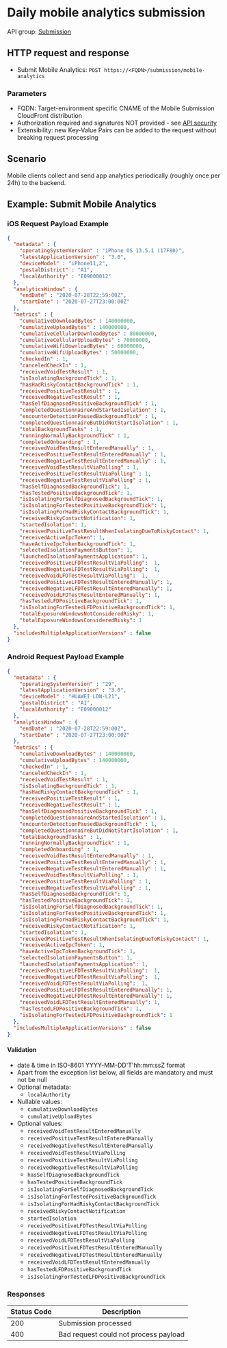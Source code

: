 # Daily mobile analytics submission

API group: [Submission](../guidebook.md#system-apis-and-interfaces)

## HTTP request and response

- Submit Mobile Analytics: ```POST https://<FQDN>/submission/mobile-analytics```

### Parameters

- FQDN: Target-environment specific CNAME of the Mobile Submission CloudFront distribution 
- Authorization required and signatures NOT provided - see [API security](./security.md)
- Extensibility: new Key-Value Pairs can be added to the request without breaking request processing

## Scenario

Mobile clients collect and send app analytics periodically (roughly once per 24h) to the backend.
 
## Example: Submit Mobile Analytics

### iOS Request Payload Example
```json
{
  "metadata" : {
    "operatingSystemVersion" : "iPhone OS 13.5.1 (17F80)",
    "latestApplicationVersion" : "3.0",
    "deviceModel" : "iPhone11,2",
    "postalDistrict" : "A1",
    "localAuthority" : "E09000012"
  },
  "analyticsWindow" : {
    "endDate" : "2020-07-28T22:59:00Z",
    "startDate" : "2020-07-27T23:00:00Z"
  },
  "metrics" : {
    "cumulativeDownloadBytes" : 140000000,
    "cumulativeUploadBytes" : 140000000,
    "cumulativeCellularDownloadBytes" : 80000000,
    "cumulativeCellularUploadBytes" : 70000000,
    "cumulativeWifiDownloadBytes" : 60000000,
    "cumulativeWifiUploadBytes" : 50000000,
    "checkedIn" : 1,
    "canceledCheckIn" : 1,
    "receivedVoidTestResult" : 1,
    "isIsolatingBackgroundTick" : 1,
    "hasHadRiskyContactBackgroundTick" : 1,
    "receivedPositiveTestResult" : 1,
    "receivedNegativeTestResult" : 1,
    "hasSelfDiagnosedPositiveBackgroundTick" : 1,
    "completedQuestionnaireAndStartedIsolation" : 1,
    "encounterDetectionPausedBackgroundTick" : 1,
    "completedQuestionnaireButDidNotStartIsolation" : 1,
    "totalBackgroundTasks" : 1,
    "runningNormallyBackgroundTick" : 1,
    "completedOnboarding" : 1,
    "receivedVoidTestResultEnteredManually" : 1,
    "receivedPositiveTestResultEnteredManually" : 1,
    "receivedNegativeTestResultEnteredManually" : 1,
    "receivedVoidTestResultViaPolling" : 1,
    "receivedPositiveTestResultViaPolling" : 1,
    "receivedNegativeTestResultViaPolling" : 1,
    "hasSelfDiagnosedBackgroundTick": 1,
    "hasTestedPositiveBackgroundTick": 1,
    "isIsolatingForSelfDiagnosedBackgroundTick": 1,
    "isIsolatingForTestedPositiveBackgroundTick": 1,
    "isIsolatingForHadRiskyContactBackgroundTick": 1,
    "receivedRiskyContactNotification": 1,
    "startedIsolation": 1,
    "receivedPositiveTestResultWhenIsolatingDueToRiskyContact": 1,
    "receivedActiveIpcToken": 1,
    "haveActiveIpcTokenBackgroundTick": 1,
    "selectedIsolationPaymentsButton": 1,
    "launchedIsolationPaymentsApplication": 1,
    "receivedPositiveLFDTestResultViaPolling":  1,
    "receivedNegativeLFDTestResultViaPolling":  1,
    "receivedVoidLFDTestResultViaPolling":  1,
    "receivedPositiveLFDTestResultEnteredManually": 1,
    "receivedNegativeLFDTestResultEnteredManually": 1,
    "receivedVoidLFDTestResultEnteredManually": 1,
    "hasTestedLFDPositiveBackgroundTick": 1,
    "isIsolatingForTestedLFDPositiveBackgroundTick": 1,
    "totalExposureWindowsNotConsideredRisky": 1,
    "totalExposureWindowsConsideredRisky": 1
  },
  "includesMultipleApplicationVersions" : false
}
```

### Android Request Payload Example
```json
{
  "metadata" : {
    "operatingSystemVersion" : "29",
    "latestApplicationVersion" : "3.0",
    "deviceModel" : "HUAWEI LDN-L21",
    "postalDistrict" : "A1",
    "localAuthority" : "E09000012"
  },
  "analyticsWindow" : {
    "endDate" : "2020-07-28T22:59:00Z",
    "startDate" : "2020-07-27T23:00:00Z"
  },
  "metrics" : {
    "cumulativeDownloadBytes" : 140000000,
    "cumulativeUploadBytes" : 140000000,
    "checkedIn" : 1,
    "canceledCheckIn" : 1,
    "receivedVoidTestResult" : 1,
    "isIsolatingBackgroundTick" : 1,
    "hasHadRiskyContactBackgroundTick" : 1,
    "receivedPositiveTestResult" : 1,
    "receivedNegativeTestResult" : 1,
    "hasSelfDiagnosedPositiveBackgroundTick" : 1,
    "completedQuestionnaireAndStartedIsolation" : 1,
    "encounterDetectionPausedBackgroundTick" : 1,
    "completedQuestionnaireButDidNotStartIsolation" : 1,
    "totalBackgroundTasks" : 1,
    "runningNormallyBackgroundTick" : 1,
    "completedOnboarding" : 1,
    "receivedVoidTestResultEnteredManually" : 1,
    "receivedPositiveTestResultEnteredManually" : 1,
    "receivedNegativeTestResultEnteredManually" : 1,
    "receivedVoidTestResultViaPolling" : 1,
    "receivedPositiveTestResultViaPolling" : 1,
    "receivedNegativeTestResultViaPolling" : 1,
    "hasSelfDiagnosedBackgroundTick": 1,
    "hasTestedPositiveBackgroundTick": 1,
    "isIsolatingForSelfDiagnosedBackgroundTick": 1,
    "isIsolatingForTestedPositiveBackgroundTick": 1,
    "isIsolatingForHadRiskyContactBackgroundTick": 1,
    "receivedRiskyContactNotification": 1,
    "startedIsolation": 1,
    "receivedPositiveTestResultWhenIsolatingDueToRiskyContact": 1,
    "receivedActiveIpcToken": 1,
    "haveActiveIpcTokenBackgroundTick": 1,
    "selectedIsolationPaymentsButton": 1,
    "launchedIsolationPaymentsApplication": 1,
    "receivedPositiveLFDTestResultViaPolling":  1,
    "receivedNegativeLFDTestResultViaPolling":  1,
    "receivedVoidLFDTestResultViaPolling":  1,
    "receivedPositiveLFDTestResultEnteredManually": 1,
    "receivedNegativeLFDTestResultEnteredManually": 1,
    "receivedVoidLFDTestResultEnteredManually": 1,
    "hasTestedLFDPositiveBackgroundTick": 1,
    "isIsolatingForTestedLFDPositiveBackgroundTick": 1
  },
  "includesMultipleApplicationVersions" : false
}
```

#### Validation
* date & time in ISO-8601 YYYY-MM-DD'T'hh:mm:ssZ format
* Apart from the exception list below, all fields are mandatory and must not be null
* Optional metadata:
  * `localAuthority`
* Nullable values:
  * `cumulativeDownloadBytes`
  * `cumulativeUploadBytes`
* Optional values:
  * `receivedVoidTestResultEnteredManually`
  * `receivedPositiveTestResultEnteredManually`
  * `receivedNegativeTestResultEnteredManually`
  * `receivedVoidTestResultViaPolling`
  * `receivedPositiveTestResultViaPolling`
  * `receivedNegativeTestResultViaPolling`
  * `hasSelfDiagnosedBackgroundTick`
  * `hasTestedPositiveBackgroundTick`
  * `isIsolatingForSelfDiagnosedBackgroundTick`
  * `isIsolatingForTestedPositiveBackgroundTick`
  * `isIsolatingForHadRiskyContactBackgroundTick`
  * `receivedRiskyContactNotification`
  * `startedIsolation`
  * `receivedPositiveLFDTestResultViaPolling`
  * `receivedNegativeLFDTestResultViaPolling`
  * `receivedVoidLFDTestResultViaPolling`
  * `receivedPositiveLFDTestResultEnteredManually`
  * `receivedNegativeLFDTestResultEnteredManually`
  * `receivedVoidLFDTestResultEnteredManually`
  * `hasTestedLFDPositiveBackgroundTick`
  * `isIsolatingForTestedLFDPositiveBackgroundTick`

### Responses
| Status Code | Description |
| --- | --- |
| 200 | Submission processed |
| 400 | Bad request could not process payload |
